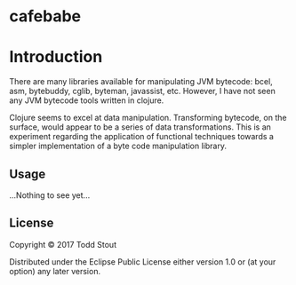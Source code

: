 # cafebabe

# Introduction

There are many libraries available for manipulating JVM bytecode:
bcel, asm, bytebuddy, cglib, byteman, javassist, etc. However, I have not
seen any JVM bytecode tools written in clojure.

Clojure seems to excel at data manipulation. Transforming bytecode, on the surface,
would appear to be a series of data transformations. This is an experiment regarding 
the application of functional techniques towards a simpler implementation of a byte 
code manipulation library.

## Usage
...Nothing to see yet...


## License

Copyright © 2017 Todd Stout

Distributed under the Eclipse Public License either version 1.0 or (at
your option) any later version.
